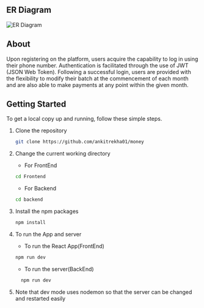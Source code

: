 ## ER Diagram
![ER Diagram](https://github.com/ankitrekha01/money/assets/62371794/6d943924-8cf1-4256-abb5-f6220626428c)

## About
Upon registering on the platform, users acquire the capability to log in using their phone number. Authentication is facilitated through the use of JWT (JSON Web Token). Following a successful login, users are provided with the flexibility to modify their batch at the commencement of each month and are also able to make payments at any point within the given month.

## Getting Started

To get a local copy up and running, follow these simple steps.
1.  Clone the repository
    ```sh
    git clone https://github.com/ankitrekha01/money
    ```
2.  Change the current working directory

    - For FrontEnd
    ```sh
    cd Frontend
    ```
    - For Backend
    ```sh
    cd backend
    ```
3.  Install the npm packages 
    ```sh
    npm install
    ```
4.  To run the App and server

    - To run the React App(FrontEnd)
    ```sh
    npm run dev
    ```
    - To run the server(BackEnd)
    ```sh
      npm run dev
    ```
5.  Note that dev mode uses nodemon so that the server can be changed and restarted easily
